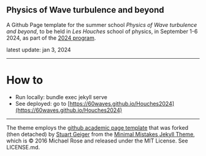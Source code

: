 ## Physics of Wave turbulence and beyond

A Github Page template for the summer school *Physics of Wave turbulence and beyond*, to be held in  *Les Houches* school of physics,  in September 1-6 2024, as part of the [2024 program](https://www.houches-school-physics.com/program/program-2024/program-2024-1305255.kjsp).

latest update: jan 3, 2024

---

# How to

- Run locally: bundle exec jekyll serve
- See deployed: go to [https://60waves.github.io/Houches2024](https://60waves.github.io/Houches2024)

---
The theme employs the [github academic page template](https://academicpages.github.io/) that was forked (then detached) by [Stuart Geiger](https://github.com/staeiou) from the [Minimal Mistakes Jekyll Theme](https://mmistakes.github.io/minimal-mistakes/), which is © 2016 Michael Rose and released under the MIT License. See LICENSE.md.
